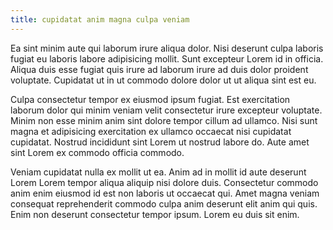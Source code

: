 ```yaml
---
title: cupidatat anim magna culpa veniam
---
```


Ea sint minim aute qui laborum irure aliqua dolor. Nisi deserunt culpa laboris fugiat eu laboris labore adipisicing mollit. Sunt excepteur Lorem id in officia. Aliqua duis esse fugiat quis irure ad laborum irure ad duis dolor proident voluptate. Cupidatat ut in ut commodo dolore dolor ut ut aliqua sint est eu.

Culpa consectetur tempor ex eiusmod ipsum fugiat. Est exercitation laborum dolor qui minim veniam velit consectetur irure excepteur voluptate. Minim non esse minim anim sint dolore tempor cillum ad ullamco. Nisi sunt magna et adipisicing exercitation ex ullamco occaecat nisi cupidatat cupidatat. Nostrud incididunt sint Lorem ut nostrud labore do. Aute amet sint Lorem ex commodo officia commodo.

Veniam cupidatat nulla ex mollit ut ea. Anim ad in mollit id aute deserunt Lorem Lorem tempor aliqua aliquip nisi dolore duis. Consectetur commodo anim enim eiusmod id est non laboris ut occaecat qui. Amet magna veniam consequat reprehenderit commodo culpa anim deserunt elit anim qui quis. Enim non deserunt consectetur tempor ipsum. Lorem eu duis sit enim.